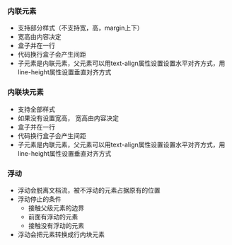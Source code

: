 ### 内联元素

 -	支持部分样式（不支持宽，高，margin上下）
 -	宽高由内容决定
 - 	盒子并在一行
 -	代码换行盒子会产生间距
 -	子元素是内联元素，父元素可以用text-align属性设置设置水平对齐方式，用line-height属性设置垂直对齐方式

### 内联块元素
 -	支持全部样式
 -	如果没有设置宽高， 宽高由内容决定
 - 	盒子并在一行
 -	代码换行盒子会产生间距
 -	子元素是内联元素，父元素可以用text-align属性设置设置水平对齐方式，用line-height属性设置垂直对齐方式

### 浮动
 -	浮动会脱离文档流，被不浮动的元素占据原有的位置
 - 	浮动停止的条件
 	-	接触父级元素的边界
 	-	前面有浮动的元素
 	-	接触没有浮动的元素
 -	浮动会把元素转换成行内块元素
